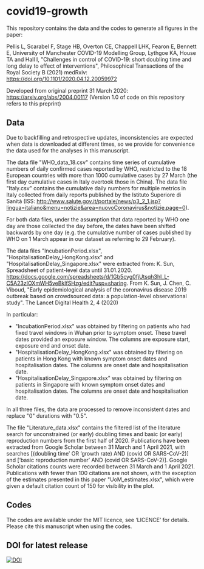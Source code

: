 # covid19-growth

This repository contains the data and the codes to generate all figures in the paper: 

Pellis L, Scarabel F, Stage HB, Overton CE, Chappell LHK, Fearon E, Bennett E, University of Manchester COVID-19 Modelling Group, Lythgoe KA, House TA and Hall I, 
"Challenges in control of COVID-19: short doubling time and long delay to effect of interventions", Philosophical Transactions of the Royal Society B (2021)
medRxiv: https://doi.org/10.1101/2020.04.12.20059972
 
Developed from original preprint 31 March 2020: https://arxiv.org/abs/2004.00117
(Version 1.0 of code on this repository refers to this preprint)

## Data

Due to backfilling and retrospective updates, inconsistencies are expected when data is downloaded at different times, so we provide for convenience the data used for the analyses in this manuscript.

The data file "WHO_data_18.csv" contains time series of cumulative numbers of daily confirmed cases reported by WHO, restricted to the 18 European countries with more than 1000 cumulative cases by 27 March (the first day cumulative cases in Italy overtook those in China). The data file "Italy.csv" contains the cumulative daily numbers for multiple metrics in Italy collected from daily reports published by the Istituto Superiore di Sanità (ISS: http://www.salute.gov.it/portale/news/p3_2_1.jsp?lingua=italiano&menu=notizie&area=nuovoCoronavirus&notizie.page=0). 

For both data files, under the assumption that data reported by WHO one day are those collected the day before, the dates have been shifted backwards by one day (e.g. the cumulative number of cases published by WHO on 1 March appear in our dataset as referring to 29 February).



The data files "IncubationPeriod.xlsx", "HospitalisationDelay_HongKong.xlsx" and "HospitalisationDelay_Singapore.xlsx" were extracted from:
K.  Sun,  Spreadsheet  of  patient-level  data  until  31.01.2020. https://docs.google.com/spreadsheets/d/1Gb5cyg0fjUtsqh3hl_L-C5A23zIOXmWH5veBklfSHzg/edit?usp=sharing. From K. Sun, J. Chen, C. Viboud, "Early  epidemiological  analysis  of  the  coronavirus  disease  2019  outbreak  based  on  crowdsourced  data: a population-level observational study". The Lancet Digital Health 2, 4 (2020)

In particular:
* "IncubationPeriod.xlsx" was obtained by filtering on patients who had fixed travel windows in Wuhan prior to symptom onset. These travel dates provided an exposure window. The columns are exposure start, exposure end and onset date. 
* "HospitalisationDelay_HongKong.xlsx" was obtained by filtering on patients in Hong Kong with known symptom onset dates and hospitalisation dates. The columns are onset date and hospitalisation date. 
* "HospitalisationDelay_Singapore.xlsx" was obtained by filtering on patients in Singapore with known symptom onset dates and hospitalisation dates. The columns are onset date and hospitalisation date. 

In all three files, the data are processed to remove inconsistent dates and replace "0" durations with "0.5".



The file "Literature_data.xlsx" contains the filtered list of the literature search for unconstrained (or early) doubling times and basic (or early) reproduction numbers from the first half of 2020. Publications have been extracted from Google Scholar between 31 March and 1 April 2021, with searches [(doubling time’ OR ‘growth rate) AND (covid OR SARS-CoV-2)] and [‘basic reproduction number’ AND (covid OR SARS-CoV-2)]. Google Scholar citations counts were recorded between 31 March and 1 April 2021. Publications with fewer than 100 citations are not shown, with the exception of the estimates presented in this paper "UoM_estimates.xlsx", which were given a default citation count of 150 for visibility in the plot.


## Codes

The codes are available under the MIT licence, see ‘LICENCE’ for details.
Please cite this manuscript when using the codes. 

## DOI for latest release

[![DOI](https://zenodo.org/badge/251371588.svg)](https://zenodo.org/badge/latestdoi/251371588)
